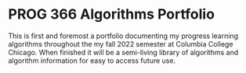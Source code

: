 # PROG 366 Algorithms Portfolio

This is first and foremost a portfolio  documenting my progress learning algorithms throughout the my fall 2022 semester at Columbia College Chicago. When finished it will be a semi-living library of algorithms and algorithm information for easy to access future use.
